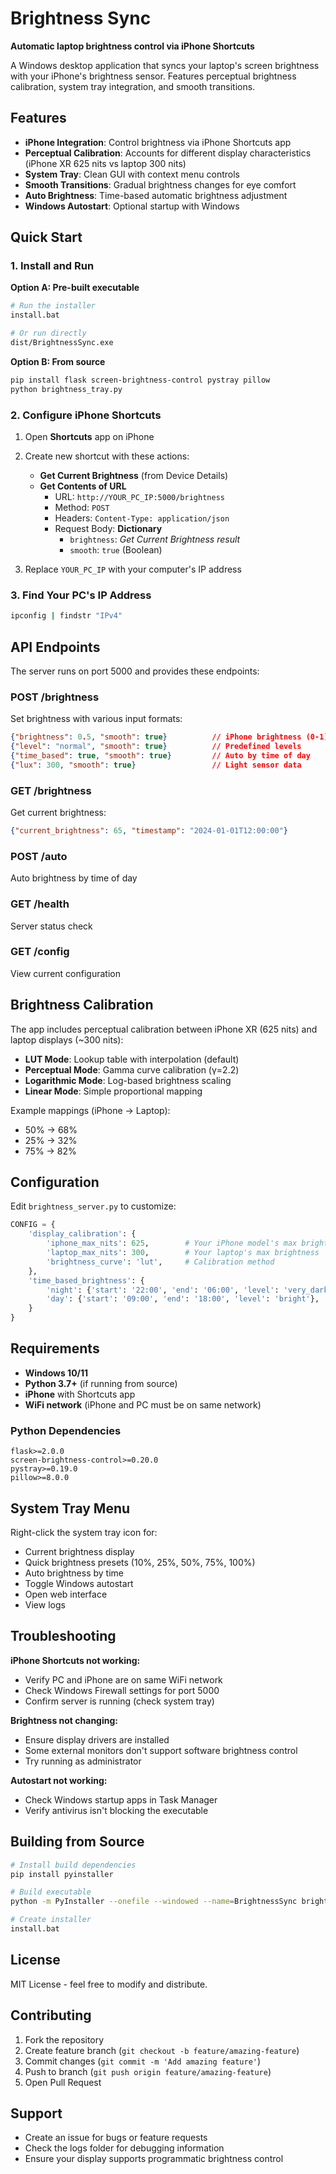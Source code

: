 # Brightness Sync

**Automatic laptop brightness control via iPhone Shortcuts**

A Windows desktop application that syncs your laptop's screen brightness with your iPhone's brightness sensor. Features perceptual brightness calibration, system tray integration, and smooth transitions.

## Features

- **iPhone Integration**: Control brightness via iPhone Shortcuts app
- **Perceptual Calibration**: Accounts for different display characteristics (iPhone XR 625 nits vs laptop 300 nits)
- **System Tray**: Clean GUI with context menu controls
- **Smooth Transitions**: Gradual brightness changes for eye comfort
- **Auto Brightness**: Time-based automatic brightness adjustment
- **Windows Autostart**: Optional startup with Windows

## Quick Start

### 1. Install and Run

**Option A: Pre-built executable**
```bash
# Run the installer
install.bat

# Or run directly
dist/BrightnessSync.exe
```

**Option B: From source**
```bash
pip install flask screen-brightness-control pystray pillow
python brightness_tray.py
```

### 2. Configure iPhone Shortcuts

1. Open **Shortcuts** app on iPhone
2. Create new shortcut with these actions:
   - **Get Current Brightness** (from Device Details)
   - **Get Contents of URL**
     - URL: `http://YOUR_PC_IP:5000/brightness`
     - Method: `POST`
     - Headers: `Content-Type: application/json`
     - Request Body: **Dictionary**
       - `brightness`: *Get Current Brightness result*
       - `smooth`: `true` (Boolean)

3. Replace `YOUR_PC_IP` with your computer's IP address

### 3. Find Your PC's IP Address

```bash
ipconfig | findstr "IPv4"
```

## API Endpoints

The server runs on port 5000 and provides these endpoints:

### POST /brightness
Set brightness with various input formats:
```json
{"brightness": 0.5, "smooth": true}          // iPhone brightness (0-1)
{"level": "normal", "smooth": true}          // Predefined levels
{"time_based": true, "smooth": true}         // Auto by time of day
{"lux": 300, "smooth": true}                 // Light sensor data
```

### GET /brightness
Get current brightness:
```json
{"current_brightness": 65, "timestamp": "2024-01-01T12:00:00"}
```

### POST /auto
Auto brightness by time of day

### GET /health
Server status check

### GET /config
View current configuration

## Brightness Calibration

The app includes perceptual calibration between iPhone XR (625 nits) and laptop displays (~300 nits):

- **LUT Mode**: Lookup table with interpolation (default)
- **Perceptual Mode**: Gamma curve calibration (γ=2.2)
- **Logarithmic Mode**: Log-based brightness scaling
- **Linear Mode**: Simple proportional mapping

Example mappings (iPhone → Laptop):
- 50% → 68%
- 25% → 32%
- 75% → 82%

## Configuration

Edit `brightness_server.py` to customize:

```python
CONFIG = {
    'display_calibration': {
        'iphone_max_nits': 625,        # Your iPhone model's max brightness
        'laptop_max_nits': 300,        # Your laptop's max brightness
        'brightness_curve': 'lut',     # Calibration method
    },
    'time_based_brightness': {
        'night': {'start': '22:00', 'end': '06:00', 'level': 'very_dark'},
        'day': {'start': '09:00', 'end': '18:00', 'level': 'bright'},
    }
}
```

## Requirements

- **Windows 10/11**
- **Python 3.7+** (if running from source)
- **iPhone** with Shortcuts app
- **WiFi network** (iPhone and PC must be on same network)

### Python Dependencies
```
flask>=2.0.0
screen-brightness-control>=0.20.0
pystray>=0.19.0
pillow>=8.0.0
```

## System Tray Menu

Right-click the system tray icon for:
- Current brightness display
- Quick brightness presets (10%, 25%, 50%, 75%, 100%)
- Auto brightness by time
- Toggle Windows autostart
- Open web interface
- View logs

## Troubleshooting

**iPhone Shortcuts not working:**
- Verify PC and iPhone are on same WiFi network
- Check Windows Firewall settings for port 5000
- Confirm server is running (check system tray)

**Brightness not changing:**
- Ensure display drivers are installed
- Some external monitors don't support software brightness control
- Try running as administrator

**Autostart not working:**
- Check Windows startup apps in Task Manager
- Verify antivirus isn't blocking the executable

## Building from Source

```bash
# Install build dependencies
pip install pyinstaller

# Build executable
python -m PyInstaller --onefile --windowed --name=BrightnessSync brightness_tray.py

# Create installer
install.bat
```

## License

MIT License - feel free to modify and distribute.

## Contributing

1. Fork the repository
2. Create feature branch (`git checkout -b feature/amazing-feature`)
3. Commit changes (`git commit -m 'Add amazing feature'`)
4. Push to branch (`git push origin feature/amazing-feature`)
5. Open Pull Request

## Support

- Create an issue for bugs or feature requests
- Check the logs folder for debugging information
- Ensure your display supports programmatic brightness control